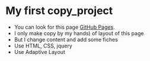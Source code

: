 # My first copy_project


- You can look for this page [GitHub Pages](https://roamer39.github.io/project_1_painters/).
- I only make copy by my hands) of layout of this page
- But I change content and add some fiches
- Use HTML, CSS, jquery
- Use Adaptive Layout
